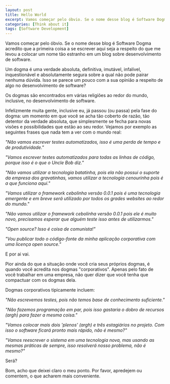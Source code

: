 ```yaml
---
layout: post
title: Hello World
excerpt: Vamos começar pelo óbvio. Se o nome desse blog é Software Dogma acredito que a primeira coisa a se escrever aqui seja a respeito do que me levou a colocar um nome tão estranho em um blog sobre desenvolvimento de software.
categories: [Think about it]
tags: [Software Development]
---
```


Vamos começar pelo óbvio. Se o nome desse blog é Software Dogma acredito que a primeira coisa a se escrever aqui seja a respeito do que me levou a colocar um nome tão estranho em um blog sobre desenvolvimento de software.

Um dogma é uma verdade absoluta, definitiva, imutável, infalível, inquestionável e absolutamente segura sobre a qual não pode pairar nenhuma dúvida. Isso se parece um pouco com a sua opinião a respeito de algo no desenvolvimento de software?

Os dogmas são encontrados em várias religiões ao redor do mundo, inclusive, no desenvolvimento de software.

Infelizmente muita gente, inclusive eu, já passou (ou passa) pela fase do dogma: um momento em que você se acha tão coberto de razão, tão detentor da verdade absoluta, que simplesmente se fecha para novas visões e possibilidades que estão ao seu redor. Vejamos por exemplo as seguintes frases que nada tem a ver com o mundo real:

_"Não vamos escrever testes automatizados, isso é uma perda de tempo e de produtividade."_

_"Vamos escrever testes automatizados para todas as linhas de código, porque isso é o que o Uncle Bob diz."_

_"Não vamos utilizar a tecnologia batatinha, pois ela não possui o suporte da empresa dos gravatinhas, vamos utilizar a tecnologia cenourinha pois é a que funciona aqui."_

_"Vamos utilizar o framework cebolinha versão 0.0.1 pois é uma tecnologia emergente e em breve será utilizado por todos os grades websites ao redor do mundo."_

_"Não vamos utilizar o framework cebolinha versão 0.0.1 pois ele é muito novo, precisamos esperar que alguém teste isso antes de utilizarmos."_

_"Open source? Isso é coisa de comunista!"_

_"Vou publicar todo o código-fonte da minha aplicação corporativa com uma licença open source."_

E por ai vai.

Pior ainda do que a situação onde você cria seus próprios dogmas, é quando você acredita nos dogmas "corporativos". Apenas pelo fato de você trabalhar em uma empresa, não quer dizer que você tenha que compactuar com os dogmas dela.

Dogmas corporativos tipicamente incluem:

_"Não escrevemos testes, pois não temos base de conhecimento suficiente."_

_"Não fazemos programação em par, pois isso gastaria o dobro de recursos (argh) para fazer a mesma coisa."_

_"Vamos colocar mais dois 'plenos' (argh) e três estagiários no projeto. Com isso o software ficará pronto mais rápido, não é mesmo?"_

_"Vamos reescrever o sistema em uma tecnologia nova, mas usando as mesmas práticas de sempre, isso resolverá nosso problema, não é mesmo?"_

Será?

Bom, acho que deixei claro o meu ponto. Por favor, apredejem ou comentem, o que acharem mais conveniente.
